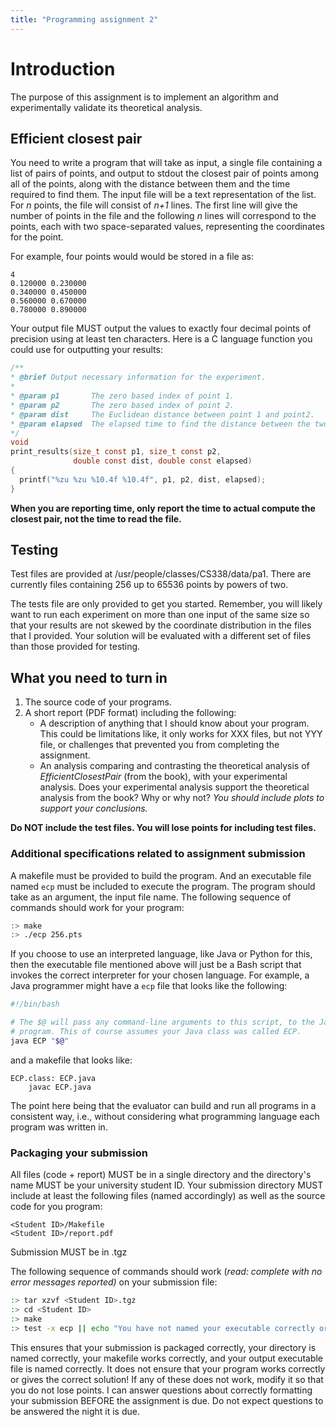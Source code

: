 ```yaml
---
title: "Programming assignment 2"
---
```


# Introduction

The purpose of this assignment is to implement an algorithm and experimentally
validate its theoretical analysis.

## Efficient closest pair

You need to write a program that will take as input, a single file containing a
list of pairs of points, and output to stdout the closest pair of points among
all of the points, along with the distance between them and the time required to
find them. The input file will be a text representation of the list. For *n*
points, the file will consist of *n+1* lines. The first line will give the
number of points in the file and the following *n* lines will correspond to the
points, each with two space-separated values, representing the coordinates for
the point.

For example, four points would would be stored in a file as:

```
4
0.120000 0.230000
0.340000 0.450000
0.560000 0.670000
0.780000 0.890000
```

Your output file MUST output the values to exactly four decimal points of
precision using at least ten characters. Here is a C language function you
could use for outputting your results:

```c
/**
* @brief Output necessary information for the experiment.
*
* @param p1       The zero based index of point 1.
* @param p2       The zero based index of point 2.
* @param dist     The Euclidean distance between point 1 and point2.
* @param elapsed  The elapsed time to find the distance between the two points.
*/
void
print_results(size_t const p1, size_t const p2,
              double const dist, double const elapsed)
{
  printf("%zu %zu %10.4f %10.4f", p1, p2, dist, elapsed);
}
```

**When you are reporting time, only report the time to actual compute the
closest pair, not the time to read the file.**

## Testing

Test files are provided at /usr/people/classes/CS338/data/pa1. There are
currently files containing 256 up to 65536 points by powers of two.

The tests file are only provided to get you started. Remember, you will likely
want to run each experiment on more than one input of the same size so that your
results are not skewed by the coordinate distribution in the files that I
provided. Your solution will be evaluated with a different set of files than
those provided for testing.

## What you need to turn in

1. The source code of your programs.
1. A short report (PDF format) including the following:
   * A description of anything that I should know about your program. This could
     be limitations like, it only works for XXX files, but not YYY file, or
     challenges that prevented you from completing the assignment.
   * An analysis comparing and contrasting the theoretical analysis of
     *EfficientClosestPair* (from the book), with your experimental analysis.
     Does your experimental analysis support the theoretical analysis from the
     book? Why or why not? *You should include plots to support your
     conclusions.*

**Do NOT include the test files. You will lose points for including test
files.**

### Additional specifications related to assignment submission

A makefile must be provided to build the program. And an executable file named
`ecp` must be included to execute the program. The program should take as an
argument, the input file name. The following sequence of commands should work
for your program:

```sh
:> make
:> ./ecp 256.pts
```

If you choose to use an interpreted language, like Java or Python for this, then
the executable file mentioned above will just be a Bash script that invokes the
correct interpreter for your chosen language. For example, a Java programmer
might have a `ecp` file that looks like the following:

```bash
#!/bin/bash

# The $@ will pass any command-line arguments to this script, to the Java
# program. This of course assumes your Java class was called ECP.
java ECP "$@"
```

and a makefile that looks like:

```
ECP.class: ECP.java
	javac ECP.java
```

The point here being that the evaluator can build and run all programs in a
consistent way, i.e., without considering what programming language each program
was written in.

### Packaging your submission

All files (code + report) MUST be in a single directory and the directory's name
MUST be your university student ID. Your submission directory MUST include at
least the following files (named accordingly) as well as the source code for you
program:

```
<Student ID>/Makefile
<Student ID>/report.pdf
```

Submission MUST be in .tgz

The following sequence of commands should work (*read: complete with no error
messages reported)* on your submission file:

```sh
:> tar xzvf <Student ID>.tgz
:> cd <Student ID>
:> make
:> test -x ecp || echo "You have not named your executable correctly or it is not executable"
```

This ensures that your submission is packaged correctly, your directory is named
correctly, your makefile works correctly, and your output executable file is
named correctly. It does not ensure that your program works correctly or gives
the correct solution! If any of these does not work, modify it so that you do
not lose points. I can answer questions about correctly formatting your
submission BEFORE the assignment is due. Do not expect questions to be answered
the night it is due.
